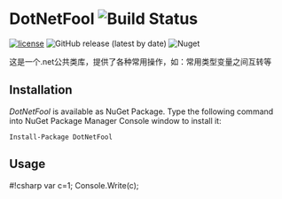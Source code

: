 # DotNetFool ![Build Status](https://github.com/lhwsa2010/DotNet/actions/workflows/build.yml/badge.svg)
[![license](http://img.shields.io/badge/license-MIT-green.svg)](https://github.com/lhwsa2010/DotNet/blob/main/LICENSE)
![GitHub release (latest by date)](https://img.shields.io/github/v/release/lhwsa2010/dotnet) 
![Nuget](https://img.shields.io/nuget/v/dotnetfool)

这是一个.net公共类库，提供了各种常用操作，如：常用类型变量之间互转等



## Installation
*DotNetFool* is available as NuGet Package. Type the following command into NuGet Package Manager Console window to install it:
```
Install-Package DotNetFool
```

## Usage


#!csharp
var c=1;
Console.Write(c);

